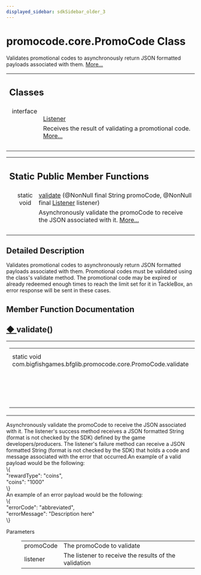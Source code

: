 ```yaml
---
displayed_sidebar: sdkSidebar_older_3
---
```

# promocode.core.PromoCode Class 

<div class="contents">Validates promotional codes to asynchronously return JSON formatted payloads associated with them.    <a href="classcom_1_1bigfishgames_1_1bfglib_1_1promocode_1_1core_1_1_promo_code.html#details">More...</a><table class="memberdecls"><tr class="heading"><td colspan="2"><h2 class="groupheader"><a id="nested-classes" name="nested-classes"></a> Classes</h2></td></tr><tr class="memitem:"><td class="memItemLeft" align="right" valign="top">interface &#160;</td><td class="memItemRight" valign="bottom"><a class="el" href="interfacecom_1_1bigfishgames_1_1bfglib_1_1promocode_1_1core_1_1_promo_code_1_1_listener.html">Listener</a></td></tr><tr class="memdesc:"><td class="mdescLeft">&#160;</td><td class="mdescRight">Receives the result of validating a promotional code.  <a href="interfacecom_1_1bigfishgames_1_1bfglib_1_1promocode_1_1core_1_1_promo_code_1_1_listener.html#details">More...</a><br /></td></tr><tr class="separator:"><td class="memSeparator" colspan="2">&#160;</td></tr></table><table class="memberdecls"><tr class="heading"><td colspan="2"><h2 class="groupheader"><a id="pub-static-methods" name="pub-static-methods"></a> Static Public Member Functions</h2></td></tr><tr class="memitem:a04473829ad4d8b17df13b23a43f4aafd"><td class="memItemLeft" align="right" valign="top">static void&#160;</td><td class="memItemRight" valign="bottom"><a class="el" href="classcom_1_1bigfishgames_1_1bfglib_1_1promocode_1_1core_1_1_promo_code.html#a04473829ad4d8b17df13b23a43f4aafd">validate</a> (@NonNull final String promoCode, @NonNull final <a class="el" href="interfacecom_1_1bigfishgames_1_1bfglib_1_1promocode_1_1core_1_1_promo_code_1_1_listener.html">Listener</a> listener)</td></tr><tr class="memdesc:a04473829ad4d8b17df13b23a43f4aafd"><td class="mdescLeft">&#160;</td><td class="mdescRight">Asynchronously validate the promoCode to receive the JSON associated with it.  <a href="classcom_1_1bigfishgames_1_1bfglib_1_1promocode_1_1core_1_1_promo_code.html#a04473829ad4d8b17df13b23a43f4aafd">More...</a><br /></td></tr><tr class="separator:a04473829ad4d8b17df13b23a43f4aafd"><td class="memSeparator" colspan="2">&#160;</td></tr></table><a name="details" id="details"></a><h2 class="groupheader">Detailed Description</h2><div class="textblock">Validates promotional codes to asynchronously return JSON formatted payloads associated with them. Promotional codes must be validated using the class's validate method. The promotional code may be expired or already redeemed enough times to reach the limit set for it in TackleBox, an error response will be sent in these cases. </div><h2 class="groupheader">Member Function Documentation</h2><a id="a04473829ad4d8b17df13b23a43f4aafd" name="a04473829ad4d8b17df13b23a43f4aafd"></a><h2 class="memtitle"><span class="permalink"><a href="#a04473829ad4d8b17df13b23a43f4aafd">&#9670;&nbsp;</a></span>validate()</h2><div class="memitem"><div class="memproto"><table class="mlabels"><tr><td class="mlabels-left"><table class="memname"><tr><td class="memname">static void com.bigfishgames.bfglib.promocode.core.PromoCode.validate </td><td>(</td><td class="paramtype">@NonNull final String&#160;</td><td class="paramname"><em>promoCode</em>, </td></tr><tr><td class="paramkey"></td><td></td><td class="paramtype">@NonNull final <a class="el" href="interfacecom_1_1bigfishgames_1_1bfglib_1_1promocode_1_1core_1_1_promo_code_1_1_listener.html">Listener</a>&#160;</td><td class="paramname"><em>listener</em>&#160;</td></tr><tr><td></td><td>)</td><td></td><td></td></tr></table></td><td class="mlabels-right"><span class="mlabels"><span class="mlabel">inline</span><span class="mlabel">static</span></span></td></tr></table></div><div class="memdoc">Asynchronously validate the promoCode to receive the JSON associated with it. The listener's success method receives a JSON formatted String (format is not checked by the SDK) defined by the game developers/producers. The listener's failure method can receive a JSON formatted String (format is not checked by the SDK) that holds a code and message associated with the error that occurred.An example of a valid payload would be the following: <div class="fragment"><div class="line">\{ </div><div class="line"><span class="stringliteral">&quot;rewardType&quot;</span>: <span class="stringliteral">&quot;coins&quot;</span>, </div><div class="line"><span class="stringliteral">&quot;coins&quot;</span>: <span class="stringliteral">&quot;1000&quot;</span></div><div class="line">\}</div></div>An example of an error payload would be the following: <div class="fragment"><div class="line"> \{</div><div class="line"><span class="stringliteral">&quot;errorCode&quot;</span>: <span class="stringliteral">&quot;abbreviated&quot;</span>, </div><div class="line"><span class="stringliteral">&quot;errorMessage&quot;</span>: <span class="stringliteral">&quot;Description here&quot;</span></div><div class="line">\}</div></div><dl class="params"><dt>Parameters</dt><dd><table class="params"><tr><td class="paramname">promoCode</td><td>The promoCode to validate </td></tr><tr><td class="paramname">listener</td><td>The listener to receive the results of the validation </td></tr></table></dd></dl></div></div></div> 
